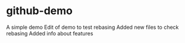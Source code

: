 # github-demo
A simple demo
Edit of demo to test rebasing 
Added new files to check rebasing
Added info about features